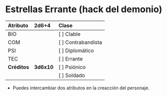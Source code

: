 Estrellas Errante (hack del demonio)
====================================
| Atributo     | 2d6+4      | Clase              |
| :----------- | :--------- | :----------------- |
| BIO          |            | [ ] Clable         |
| COM          |            | [ ] Contrabandista |
| PSI          |            | [ ] Diplomático    |
| TEC          |            | [ ] Errante        |
| **Créditos** | **3d6x10** | [ ] Psiónico       |
|              |            | [ ] Soldado        |
* Puedes intercambiar dos atributos en la creacción del personaje.
